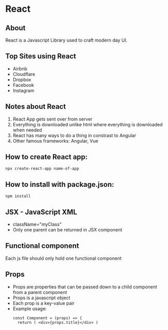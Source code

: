 # React

## About

React is a Javascript Library used to craft modern day UI.

## Top Sites using React

- Airbnb
- Cloudflare
- Dropbox
- Facebook
- Instagram

## Notes about React

1. React App gets sent over from server
2. Everything is downloaded unlike html where everything is downloaded when needed
3. React has many ways to do a thing in constrast to Angular
4. Other famous frameworks: Angular, Vue

## How to create React app:

`npx create-react-app name-of-app`

## How to install with package.json:

`npm install`

## JSX - JavaScript XML

- className="myClass"
- Only one parent can be returned in JSX component

## Functional component

Each js file should only hold one functional component

## Props

- Props are properties that can be passed down to a child component from a parent component
- Props is a javascript object
- Each prop is a key-value pair
- Example usage:
  ```
  const Component = (props) => { 
    return ( <div>{props.title}</div> )
  ```

